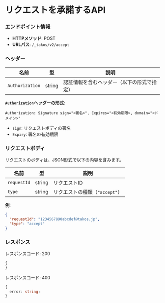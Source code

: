 # リクエストを承諾するAPI

### エンドポイント情報

- **HTTPメソッド**: POST
- **URLパス**: `/_takos/v2/accept`

### ヘッダー

| 名前            | 型     | 説明                                       |
| --------------- | ------ | ------------------------------------------ |
| `Authorization` | string | 認証情報を含むヘッダー（以下の形式で指定） |

**`Authorization`ヘッダーの形式**:

```
Authorization: Signature sign="<署名>", Expires="<有効期限>, domain="<ドメイン>"
```

- `sign`: リクエストボディの署名
- `Expiry`: 署名の有効期限

### リクエストボディ

リクエストのボディは、JSON形式で以下の内容を含みます。

| 名前        | 型     | 説明                           |
| ----------- | ------ | ------------------------------ |
| `requestId` | string | リクエストID                   |
| `type`      | string | リクエストの種類（`"accept"`） |

**例**:

```json
{
  "requestId": "1234567890abcdef@takos.jp",
  "type": "accept"
}
```

### レスポンス

レスポンスコード: 200

```ts
{
}
```

レスポンスコード: 400

```ts
{
  error: string;
}
```
